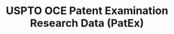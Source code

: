 ---
bigquery: https://console.cloud.google.com/bigquery?p=patents-public-data&d=uspto_oce_pair&page=dataset
citation: 'Graham, S. Marco, A., and Miller, A. (2015). “The USPTO Patent Examination
  Research Dataset: A Window on the Process of Patent Examination.”'
contributors: Graham, S. Marco, A., Miller, A.
cost: None
description: The latest version of PatEx (referred to below as the 2020 release) contains
  detailed information on nearly 11.9 million publicly-viewable provisional and non-provisional
  patent applications to the USPTO and over 4.6 million Patent Cooperation Treaty
  (PCT) applications. It is based on data that OCE downloaded from the Patent Examination
  Data System (PEDS) in April, 2021. The PEDS data are sourced from Public PAIR. The
  first time that OCE used PEDS as the basis of PatEx was for the 2019 release. We
  took the PEDS data and organized it into the familiar PatEx data files, which are
  based on the organization of the Public PAIR portal. The data files include information
  on each application’s characteristics, prosecution history, continuation history,
  claims of foreign priority, patent term adjustment history, publication history,
  and correspondence address information.
documentation: 'For the 2019 and later releases, new technical documentation is available
  https://www.uspto.gov/sites/default/files/documents/PatEx-2019-Technical-Doc.pdf


  A document describing the 2014-2017 data sets is available and can be cited as:
  Graham, Stuart J.H. and Marco, Alan C. and Miller, Richard, The USPTO Patent Examination
  Research Dataset: A Window on the Process of Patent Examination (November 30, 2015).
  Available at SSRN: https://ssrn.com/abstract=2702637.'
last_edit: Mon, 04 Apr 2022 19:06:22 GMT
location: https://www.uspto.gov/ip-policy/economic-research/research-datasets/patent-examination-research-dataset-public-pair
maintained_by: EconomicsData@uspto.gov
related_publications: https://ssrn.com/abstract=29956744, https://ssrn.com/abstract=2702637
schema_fields: '[''correspondence_name_line_2'', ''inventor_rank'', ''inventor_country_name'',
  ''wipo_pub_date'', ''invention_title'', ''correspondence_country_code'', ''status_description'',
  ''aia_first_to_file'', ''inventor_address_type'', ''event_code'', ''confirm_number'',
  ''recorded_date'', ''correspondence_country_name'', ''inventor_name_last'', ''earliest_pgpub_date'',
  ''correspondence_street_line_2'', ''uspc_class'', ''examiner_name_first'', ''correspondence_region_code'',
  ''inventor_region_code'', ''abandon_date'', ''correspondence_region_name'', ''patent_issue_date'',
  ''disposal_type'', ''parent_country'', ''parent_application_number'', ''file_location'',
  ''sequence_number'', ''foreign_parent_id'', ''wipo_pub_number'', ''invention_subject_matter'',
  ''appl_status_code'', ''examiner_id'', ''earliest_pgpub_number'', ''inventor_country_code'',
  ''uspc_subclass'', ''examiner_name_middle'', ''inventor_name_middle'', ''correspondence_street_line_1'',
  ''patent_number'', ''filing_date'', ''event_description'', ''appl_status_date'',
  ''file_location_date'', ''status_code'', ''application_type'', ''examiner_art_unit'',
  ''examiner_name_last'', ''correspondence_city'', ''foreign_parent_date'', ''child_application_number'',
  ''correspondence_name_line_1'', ''customer_number'', ''parent_filing_date'', ''atty_docket_number'',
  ''parent_country_code'', ''application_number_pair'', ''small_entity_indicator'',
  ''application_number'', ''correspondence_postal_code'', ''inventor_name_first'',
  ''child_filing_date'', ''continuation_type'']'
shortname: patex
tags:
- patents
- legal
- history
terms_of_use: 'USPTO’s online databases are not designed or intended to be a source
  for bulk downloads of USPTO data when accessed through the website’s interfaces.
  Individuals, companies, IP addresses, or blocks of IP addresses who, in effect,
  deny or decrease service by generating unusually high numbers of database accesses
  (searches, pages, or hits), whether generated manually or in an automated fashion,
  may be denied access to USPTO servers without notice.


  Bulk data products may be separately obtained from the USPTO, either for free or
  at the cost of dissemination. For details, see information on Electronic Bulk Data
  Products: https://www.uspto.gov/learning-and-resources/electronic-bulk-data-products'
title: USPTO OCE Patent Examination Research Data (PatEx)
uuid: 4342caa7-23af-420c-b2f6-6088f133df6a
---